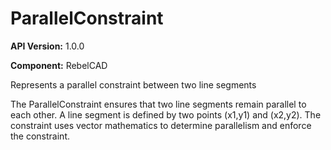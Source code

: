 # ParallelConstraint

**API Version:** 1.0.0

**Component:** RebelCAD

Represents a parallel constraint between two line segments

The ParallelConstraint ensures that two line segments remain parallel to each other.
A line segment is defined by two points (x1,y1) and (x2,y2). The constraint uses
vector mathematics to determine parallelism and enforce the constraint.

